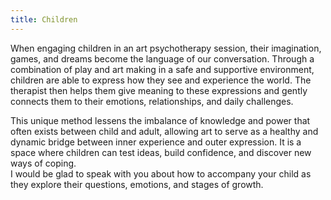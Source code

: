 ```yaml
---
title: Children
---
```


When engaging children in an art psychotherapy session, their imagination, games, and dreams become the language of our conversation. Through a combination of play and art making in a safe and supportive environment, children are able to express how they see and experience the world. The therapist then helps them give meaning to these expressions and gently connects them to their emotions, relationships, and daily challenges.<br>

This unique method lessens the imbalance of knowledge and power that often exists between child and adult, allowing art to serve as a healthy and dynamic bridge between inner experience and outer expression. It is a space where children can test ideas, build confidence, and discover new ways of coping.<br>
I would be glad to speak with you about how to accompany your child as they explore their questions, emotions, and stages of growth.<br>
